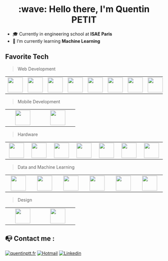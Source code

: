<h1 align="center">:wave: Hello there, I'm Quentin PETIT</h1>

- 🎓 Currently in engineering school at **ISAE Paris**
- 🌱 I’m currently learning **Machine Learning**

## Favorite Tech

> Web Development

<table>
  <tr>
    <td align="center" width="96px"> 
      <img width="48px" src="https://cdn.jsdelivr.net/gh/devicons/devicon/icons/html5/html5-original.svg">
    </td>
    <td align="center" width="96px"> 
      <img width="48px" src="https://cdn.jsdelivr.net/gh/devicons/devicon/icons/css3/css3-original.svg">
    </td>
    <td align="center" width="96px"> 
      <img width="48px" src="https://cdn.jsdelivr.net/gh/devicons/devicon/icons/javascript/javascript-original.svg">
    </td>
    <td align="center" width="96px"> 
      <img width="48px" src="https://cdn.jsdelivr.net/gh/devicons/devicon/icons/react/react-original.svg">
    </td>
    <td align="center" width="96px"> 
      <img width="48px" src="https://cdn.jsdelivr.net/gh/devicons/devicon/icons/express/express-original.svg">
    </td>
    <td align="center" width="96px"> 
      <img width="48px" src="https://cdn.jsdelivr.net/gh/devicons/devicon/icons/graphql/graphql-plain.svg">
    </td>
    <td align="center" width="96px"> 
      <img width="48px" src="https://cdn.jsdelivr.net/gh/devicons/devicon/icons/mongodb/mongodb-original.svg">
    </td>
    <td align="center" width="96px"> 
      <img width="48px" src="https://cdn.jsdelivr.net/gh/devicons/devicon/icons/mysql/mysql-original.svg">
    </td>
    <td align="center" width="96px"> 
      <img width="48px" src="https://cdn.jsdelivr.net/gh/devicons/devicon/icons/nextjs/nextjs-original.svg">
    </td>
    <td align="center" width="96px"> 
      <img width="48px" src="https://cdn.jsdelivr.net/gh/devicons/devicon/icons/nodejs/nodejs-original.svg">
    </td>
    <td align="center" width="96px"> 
      <img width="48px" src="https://cdn.jsdelivr.net/gh/devicons/devicon/icons/typescript/typescript-original.svg">
    </td>
    <td align="center" width="96px"> 
      <img width="48px" src="https://cdn.jsdelivr.net/gh/devicons/devicon/icons/tailwindcss/tailwindcss-plain.svg">
    </td>
  </tr>
</table>

> Mobile Development

<table>
  <tr>
    <td align="center" width="96px"> 
      <img width="48px" src="https://cdn.jsdelivr.net/gh/devicons/devicon/icons/flutter/flutter-original.svg">
    </td>
    <td align="center" width="96px"> 
      <img width="48px" src="https://cdn.jsdelivr.net/gh/devicons/devicon/icons/dart/dart-original.svg">
    </td>
  </tr>
</table>

> Hardware
<table>
  <tr>
    <td align="center" width="96px"> 
      <img width="48px" src="https://cdn.jsdelivr.net/gh/devicons/devicon/icons/arduino/arduino-original.svg">
    </td>
    <td align="center" width="96px"> 
      <img width="48px" src="https://cdn.jsdelivr.net/gh/devicons/devicon/icons/c/c-original.svg">
    </td>
    <td align="center" width="96px"> 
      <img width="48px" src="https://cdn.jsdelivr.net/gh/devicons/devicon/icons/cplusplus/cplusplus-original.svg">
    </td>
    <td align="center" width="96px"> 
      <img width="48px" src="https://cdn.jsdelivr.net/gh/devicons/devicon/icons/java/java-original.svg">
    </td>
    <td align="center" width="96px"> 
      <img width="48px" src="https://cdn.jsdelivr.net/gh/devicons/devicon/icons/linux/linux-original.svg">
    </td>
    <td align="center" width="96px"> 
      <img width="48px" src="https://cdn.jsdelivr.net/gh/devicons/devicon/icons/ocaml/ocaml-original.svg">
    </td>
    <td align="center" width="96px"> 
      <img width="48px" src="https://cdn.jsdelivr.net/gh/devicons/devicon/icons/raspberrypi/raspberrypi-original.svg">
    </td>
  </tr>
</table>

> Data and Machine Learning
<table>
  <tr>
    <td align="center" width="96px"> 
      <img width="48px" src="https://cdn.jsdelivr.net/gh/devicons/devicon/icons/matlab/matlab-original.svg">
    </td>
    <td align="center" width="96px"> 
      <img width="48px" src="https://cdn.jsdelivr.net/gh/devicons/devicon/icons/python/python-original.svg">
    </td>
    <td align="center" width="96px"> 
      <img width="48px" src="https://cdn.jsdelivr.net/gh/devicons/devicon/icons/pandas/pandas-original.svg">
    </td>
    <td align="center" width="96px"> 
      <img width="48px" src="https://cdn.jsdelivr.net/gh/devicons/devicon/icons/tensorflow/tensorflow-original.svg">
    </td>
    <td align="center" width="96px"> 
      <img width="48px" src="https://img.stackshare.io/service/5601/keras.png">
    </td>
    <td align="center" width="96px"> 
      <img width="48px" src="https://upload.wikimedia.org/wikipedia/commons/thumb/0/05/Scikit_learn_logo_small.svg/2560px-Scikit_learn_logo_small.svg.png">
    </td>
  </tr>
</table>

> Design
<table>
  <tr>
    <td align="center" width="96px"> 
      <img width="48px" src="https://cdn.jsdelivr.net/gh/devicons/devicon/icons/photoshop/photoshop-plain.svg">
    </td>
    <td align="center" width="96px"> 
      <img width="48px" src="https://cdn.jsdelivr.net/gh/devicons/devicon/icons/figma/figma-original.svg">
    </td>
  </tr>
</table>

## 📭 Contact me :
[![quentinptt.fr](https://img.shields.io/badge/-QUENTINPTT-000000?style=for-the-badge&logo=react&logoColor=white)](https://quentinptt.github.io)
[![Hotmail](https://img.shields.io/badge/-OUTLOOK-0072C6?style=for-the-badge&logo=microsoft&logoColor=white)](mailto:quentin.abo@hotmail.com)
[![Linkedin](https://img.shields.io/badge/-LINKEDIN-0072C6?style=for-the-badge&logo=linkedin&logoColor=white)](https://www.linkedin.com/in/quentinptt/)
<br><br>
